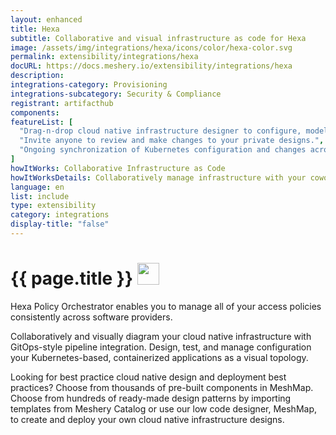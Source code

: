 ```yaml
---
layout: enhanced
title: Hexa
subtitle: Collaborative and visual infrastructure as code for Hexa
image: /assets/img/integrations/hexa/icons/color/hexa-color.svg
permalink: extensibility/integrations/hexa
docURL: https://docs.meshery.io/extensibility/integrations/hexa
description: 
integrations-category: Provisioning
integrations-subcategory: Security & Compliance
registrant: artifacthub
components: 
featureList: [
  "Drag-n-drop cloud native infrastructure designer to configure, model, and deploy your workloads.",
  "Invite anyone to review and make changes to your private designs.",
  "Ongoing synchronization of Kubernetes configuration and changes across any number of clusters."
]
howItWorks: Collaborative Infrastructure as Code
howItWorksDetails: Collaboratively manage infrastructure with your coworkers synchronously sharing the same designs.
language: en
list: include
type: extensibility
category: integrations
display-title: "false"
---
```

<h1>{{ page.title }} <img src="{{ page.image }}" style="width: 35px; height: 35px;" /></h1>

<p>
Hexa Policy Orchestrator enables you to manage all of your access policies consistently across software providers.
</p>
<p>
    Collaboratively and visually diagram your cloud native infrastructure with GitOps-style pipeline integration. Design, test, and manage configuration your Kubernetes-based, containerized applications as a visual topology.
</p>
<p>
    Looking for best practice cloud native design and deployment best practices? Choose from thousands of pre-built components in MeshMap. Choose from hundreds of ready-made design patterns by importing templates from Meshery Catalog or use our low code designer, MeshMap, to create and deploy your own cloud native infrastructure designs.
</p>
